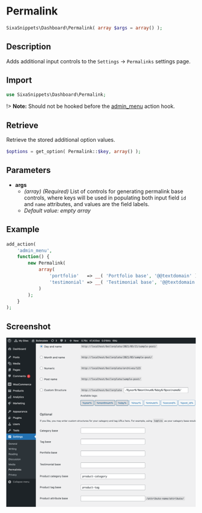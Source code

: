 # Permalink

```php
SixaSnippets\Dashboard\Permalink( array $args = array() );
```

## Description

Adds additional input controls to the `Settings` → `Permalinks` settings page.

## Import

```php 
use SixaSnippets\Dashboard\Permalink;
```

!> **Note:** Should not be hooked before the [admin_menu](http://developer.wordpress.org/reference/hooks/admin_menu/) action hook.

## Retrieve

Retrieve the stored additional option values.

```php
$options = get_option( Permalink::$key, array() );
```

## Parameters

- **args**
	- *(array) (Required)* List of controls for generating permalink base controls, where keys will be used in populating both input field `id` and `name` attributes, and values are the field labels.
	- *Default value: empty array*

## Example

```php
add_action(
	'admin_menu',
	function() {
		new Permalink(
			array(
				'portfolio'   => __( 'Portfolio base', '@@textdomain' ),
				'testimonial' => __( 'Testimonial base', '@@textdomain' ),
			)
		);
	}
);
```

## Screenshot

![](../assets/permalink.png ':size=30%')